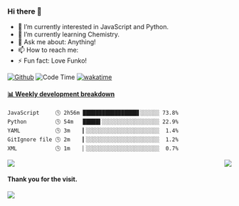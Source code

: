  ### Hi there 👋

 - 🔭 I’m currently interested in JavaScript and Python.
 - 🌱 I’m currently learning Chemistry.
 - 💬 Ask me about: Anything!
 - 📫 How to reach me: 
 - ⚡ Fun fact: Love Funko!

[![Github](https://img.shields.io/github/followers/EVAyo?label=Follow&style=social)](https://github.com/EVAyo)
![Code Time](https://img.shields.io/endpoint?style=social&url=https://codetime-api.datreks.com/badge/1959?logoColor=dark%26project=%26recentMS=0%26showProject=false)
[![wakatime](https://wakatime.com/badge/user/b490fb12-94f2-4fb4-afc7-deb540f5e8d6.svg)](https://wakatime.com/@b490fb12-94f2-4fb4-afc7-deb540f5e8d6)

<!-- waka-box start -->
#### <a href="https://gist.github.com/59f07abc8e083bfbb0b4fcd924b27fc1" target="_blank">📊 Weekly development breakdown</a>
```text
JavaScript     🕓 2h56m █████████████████▋░░░░░░ 73.8%
Python         🕓 54m   █████▌░░░░░░░░░░░░░░░░░░ 22.9%
YAML           🕓 3m    ▎░░░░░░░░░░░░░░░░░░░░░░░  1.4%
GitIgnore file 🕓 2m    ▎░░░░░░░░░░░░░░░░░░░░░░░  1.2%
XML            🕓 1m    ▏░░░░░░░░░░░░░░░░░░░░░░░  0.7%
```
<!-- Powered by https://github.com/YouEclipse/waka-box-go . -->
<!-- waka-box end -->

<!--![Top Langs](https://github.com/EVAyo/EVAyo/blob/main/github-metrics.svg)-->

<img  align="right" src="https://github-readme-stats.vercel.app/api/top-langs/?username=EVAyo&layout=compact">

<img  align="middle" src="https://github-readme-stats.vercel.app/api?username=EVAyo&show_icons=true">


#### Thank you for the visit.
![](http://profile-counter.glitch.me/EVAyo/count.svg)
